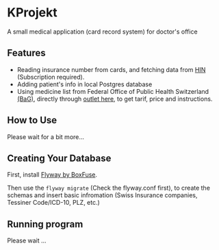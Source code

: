 # KProjekt

A small medical application (card record system) for doctor's office

## Features

- Reading insurance number from cards, and fetching data from [HIN](https://www.hin.ch) (Subscription required).
- Adding patient's info in local Postgres database
- Using medicine list from Federal Office of Public Health Switzerland [(BaG)](https://www.bag.admin.ch/bag/en/home.html), directly through [outlet here](http://bag.e-mediat.net/SL2007.Web.External/ShowPreparations.aspx), to get tarif, price and instructions.

## How to Use

Please wait for a bit more...

## Creating Your Database

First, install [Flyway by BoxFuse](https://flywaydb.org). 

Then use the `flyway migrate` (Check the flyway.conf first), to create the schemas and insert basic infromation (Swiss Insurance companies, Tessiner Code/ICD-10, PLZ, etc.)

## Running program

Please wait ...

